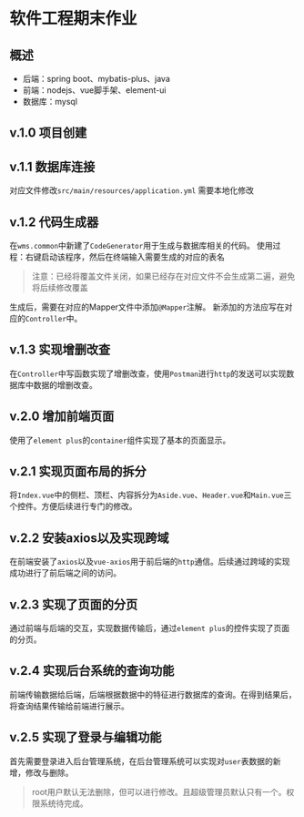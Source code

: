 # 软件工程期末作业

## 概述

+ 后端：spring boot、mybatis-plus、java
+ 前端：nodejs、vue脚手架、element-ui
+ 数据库：mysql

## v.1.0 项目创建

## v.1.1 数据库连接

对应文件修改`src/main/resources/application.yml`
需要本地化修改

## v.1.2 代码生成器

在`wms.common`中新建了`CodeGenerator`用于生成与数据库相关的代码。
使用过程：右键启动该程序，然后在终端输入需要生成的对应的表名
> 注意：已经将覆盖文件关闭，如果已经存在对应文件不会生成第二遍，避免将后续修改覆盖

生成后，需要在对应的Mapper文件中添加`@Mapper`注解。
新添加的方法应写在对应的`Controller`中。

## v.1.3 实现增删改查

在`Controller`中写函数实现了增删改查，使用`Postman`进行`http`的发送可以实现数据库中数据的增删改查。

## v.2.0 增加前端页面

使用了`element plus`的`container`组件实现了基本的页面显示。

## v.2.1 实现页面布局的拆分

将`Index.vue`中的侧栏、顶栏、内容拆分为`Aside.vue`、`Header.vue`和`Main.vue`三个控件。方便后续进行专门的修改。

## v.2.2 安装axios以及实现跨域

在前端安装了`axios`以及`vue-axios`用于前后端的`http`通信。后续通过跨域的实现成功进行了前后端之间的访问。

## v.2.3 实现了页面的分页

通过前端与后端的交互，实现数据传输后，通过`element plus`的控件实现了页面的分页。

## v.2.4 实现后台系统的查询功能

前端传输数据给后端，后端根据数据中的特征进行数据库的查询。在得到结果后，将查询结果传输给前端进行展示。

## v.2.5 实现了登录与编辑功能

首先需要登录进入后台管理系统，在后台管理系统可以实现对`user`表数据的新增，修改与删除。
> root用户默认无法删除，但可以进行修改。且超级管理员默认只有一个。权限系统待完成。
